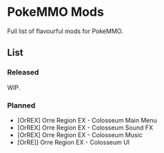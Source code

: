 # PokeMMO Mods
Full list of flavourful mods for PokeMMO.

## List

### Released
WIP.

### Planned
- [OrREX] Orre Region EX - Colosseum Main Menu
- [OrREX] Orre Region EX - Colosseum Sound FX
- [OrREX] Orre Region EX - Colosseum Music
- [OrRE]] Orre Region EX - Colosseum UI
